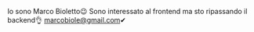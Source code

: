 Io sono Marco Bioletto😉
Sono interessato al frontend ma sto ripassando il backend👌
marcobiole@gmail.com✔

